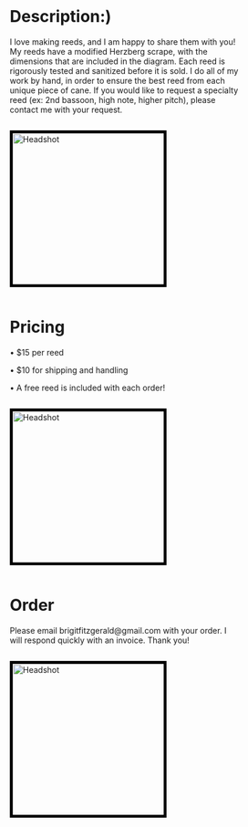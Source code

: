 <html>
<head>
<meta name="viewport" content="width=device-width, initial-scale=1">
<style>
* {
  box-sizing: border-box;
}

/* Create two equal columns that floats next to each other */
.column {
  float: left;
  width: 50%;
  padding: 10px;
}

/* Clear floats after the columns */
.row:after {
  content: "";
  display: table;
  clear: both;
}

/* Responsive layout - makes the two columns stack on top of each other instead of next to each other */
@media screen and (max-width: 600px) {
  .column {
    width: 100%;
  }
}
</style>
</head>


<body>
  
  
  <div class="row">
  <div class="column" style="background-color:#ffffff00;">
    <h1>Description:)</h1>
      <p>I love making reeds, and I am happy to share them with you! My reeds have a modified Herzberg scrape, with the dimensions that are included in the diagram. Each reed 
        is rigorously tested and sanitized before it is sold. I do all of my work by hand, in order to ensure the best reed from each unique piece of cane. If you would like 
        to request a specialty reed (ex: 2nd bassoon, high note, higher pitch), please contact me with your request.</p>  
  </div>
  <div class="column" style="background-color:#ffffff00;">
    <p><img src="https://i.postimg.cc/wBrSkcrx/40212635-710494179302774-6326379903797166080-o.jpg" 
      width="275" height="275" alt="Headshot" style="border:5px solid black" style="float:right"></p>
  </div>
  </div>
    
    
  <div class="row">
  <div class="column" style="background-color:#ffffff00;">
    <h1>Pricing</h1>
      <p>• $15 per reed</p>
      <p>• $10 for shipping and handling</p>
      <p>• A free reed is included with each order!</p>
  </div>
  <div class="column" style="background-color:#ffffff00;">
      <p> <img src="https://i.postimg.cc/wBrSkcrx/40212635-710494179302774-6326379903797166080-o.jpg" 
      width="275" height="275" alt="Headshot" style="border:5px solid black" style="float:right"></p>
  </div>
  </div>
    
    
  <div class="row">
  <div class="column" style="background-color:#ffffff00;">
    <h1>Order</h1>
      <p>Please email brigitfitzgerald@gmail.com with your order. I will respond quickly with an invoice. Thank you!<p>
  </div>
  <div class="column" style="background-color:#ffffff00;">
      <p> <img src="https://i.postimg.cc/wBrSkcrx/40212635-710494179302774-6326379903797166080-o.jpg" 
      width="275" height="275" alt="Headshot" style="border:5px solid black" style="float:right"></p>
  </div>
  </div>
  
<body>
<html>


   
